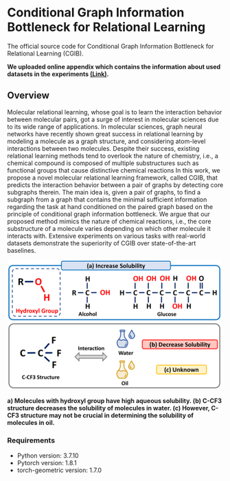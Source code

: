 # Conditional Graph Information Bottleneck for Relational Learning
The official source code for Conditional Graph Information Bottleneck for Relational Learning (CGIB).

**We uploaded online appendix which contains the information about used datasets in the experiments [**(Link)**](https://anonymous.4open.science/r/CGIB-AB1F/CGIB_online_appendix.pdf).**

## Overview
Molecular relational learning, whose goal is to learn the interaction behavior between molecular pairs, got a surge of interest in molecular sciences due to its wide range of applications. 
In molecular sciences, graph neural networks have recently shown great success in relational learning by modeling a molecule as a graph structure, and considering atom-level interactions between two molecules.
Despite their success, existing relational learning methods tend to overlook the nature of chemistry, i.e., a chemical compound is composed of multiple substructures such as functional groups that cause distinctive chemical reactions
In this work, we propose a novel molecular relational learning framework, called CGIB, that predicts the interaction behavior between a pair of graphs by detecting core subgraphs therein.
The main idea is, given a pair of graphs, to find a subgraph from a graph that contains the minimal sufficient information regarding the task at hand conditioned on the paired graph based on the principle of conditional graph information bottleneck.
We argue that our proposed method mimics the nature of chemical reactions, i.e., the core substructure of a molecule varies depending on which other molecule it interacts with. 
Extensive experiments on various tasks with real-world datasets demonstrate the superiority of CGIB over state-of-the-art baselines.

<img src="imgs/Figure1.png" width="500px"></img> 

**a) Molecules with hydroxyl group have high aqueous solubility. (b) C-CF3 structure decreases the solubility of molecules in water. (c) However, C-CF3 structure may not be crucial in determining the solubility of molecules in oil.**

### Requirements

- Python version: 3.7.10
- Pytorch version: 1.8.1
- torch-geometric version: 1.7.0
